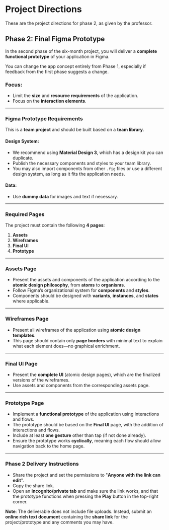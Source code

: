 # Project Directions

These are the project directions for phase 2, as given by the professor.

## Phase 2: Final Figma Prototype

In the second phase of the six-month project, you will deliver a **complete functional prototype** of your application in Figma. 

You can change the app concept entirely from Phase 1, especially if feedback from the first phase suggests a change.

### Focus:
- Limit the **size** and **resource requirements** of the application.
- Focus on the **interaction elements**.

---

### Figma Prototype Requirements

This is a **team project** and should be built based on a **team library**.

#### Design System:
- We recommend using **Material Design 3**, which has a design kit you can duplicate.
- Publish the necessary components and styles to your team library.
- You may also import components from other `.fig` files or use a different design system, as long as it fits the application needs.

#### Data:
- Use **dummy data** for images and text if necessary.

---

### Required Pages

The project must contain the following **4 pages**:

1. **Assets**
2. **Wireframes**
3. **Final UI**
4. **Prototype**

---

### Assets Page
- Present the assets and components of the application according to the **atomic design philosophy**, from **atoms** to **organisms**.
- Follow Figma’s organizational system for **components** and **styles**.
- Components should be designed with **variants**, **instances**, and **states** where applicable.

---

### Wireframes Page
- Present all wireframes of the application using **atomic design templates**.
- This page should contain only **page borders** with minimal text to explain what each element does—no graphical enrichment.

---

### Final UI Page
- Present the **complete UI** (atomic design pages), which are the finalized versions of the wireframes.
- Use assets and components from the corresponding assets page.

---

### Prototype Page
- Implement a **functional prototype** of the application using interactions and flows.
- The prototype should be based on the **Final UI** page, with the addition of interactions and flows.
- Include at least **one gesture** other than tap (if not done already).
- Ensure the prototype works **cyclically**, meaning each flow should allow navigation back to the home page.

---

### Phase 2 Delivery Instructions

- Share the project and set the permissions to "**Anyone with the link can edit**".
- Copy the share link.
- Open an **incognito/private tab** and make sure the link works, and that the prototype functions when pressing the **Play** button in the top-right corner.
  
**Note**: The deliverable does not include file uploads. Instead, submit an **online rich text document** containing the **share link** for the project/prototype and any comments you may have.
